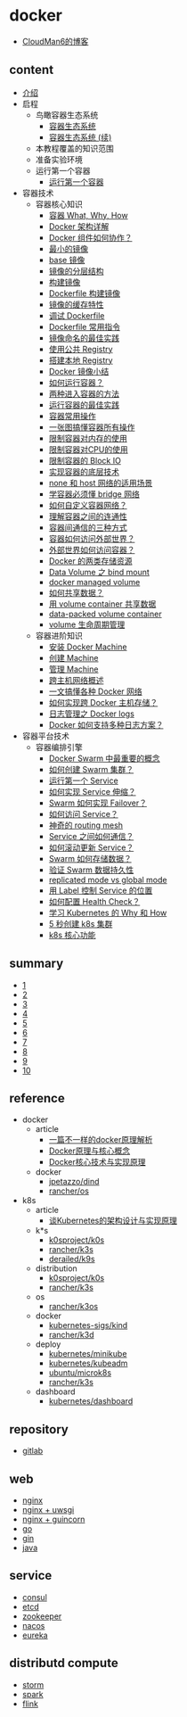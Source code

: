 # docker

- [CloudMan6的博客](https://blog.csdn.net/CloudMan6/article/list/10)

## content

- [介绍](https://blog.csdn.net/CloudMan6/article/details/70054393)
- 启程
  - 鸟瞰容器生态系统
    - [容器生态系统](https://blog.csdn.net/CloudMan6/article/details/70162855)
    - [容器生态系统 (续)](https://blog.csdn.net/CloudMan6/article/details/70194931)
  - 本教程覆盖的知识范围
  - 准备实验环境
  - 运行第一个容器
    - [运行第一个容器](https://blog.csdn.net/CloudMan6/article/details/70227455)
- 容器技术
  - 容器核心知识
    - [容器 What, Why, How](https://blog.csdn.net/CloudMan6/article/details/70482298)
    - [Docker 架构详解](https://blog.csdn.net/CloudMan6/article/details/70763952)
    - [Docker 组件如何协作？](https://blog.csdn.net/CloudMan6/article/details/70857585)
    - [最小的镜像](https://blog.csdn.net/CloudMan6/article/details/70992337)
    - [base 镜像](https://blog.csdn.net/CloudMan6/article/details/71105101)
    - [镜像的分层结构](https://blog.csdn.net/CloudMan6/article/details/71159794)
    - [构建镜像](https://blog.csdn.net/CloudMan6/article/details/71336283)
    - [Dockerfile 构建镜像](https://blog.csdn.net/CloudMan6/article/details/71445478)
    - [镜像的缓存特性](https://blog.csdn.net/CloudMan6/article/details/71600853)
    - [调试 Dockerfile](https://blog.csdn.net/CloudMan6/article/details/72049313)
    - [Dockerfile 常用指令](https://blog.csdn.net/CloudMan6/article/details/72353838)
    - [镜像命名的最佳实践](https://blog.csdn.net/CloudMan6/article/details/72603130)
    - [使用公共 Registry](https://blog.csdn.net/CloudMan6/article/details/72667956)
    - [搭建本地 Registry](https://blog.csdn.net/CloudMan6/article/details/72722916)
    - [Docker 镜像小结](https://blog.csdn.net/CloudMan6/article/details/72783603)
    - [如何运行容器？](https://blog.csdn.net/CloudMan6/article/details/72811183)
    - [两种进入容器的方法](https://blog.csdn.net/CloudMan6/article/details/72831143)
    - [运行容器的最佳实践](https://blog.csdn.net/CloudMan6/article/details/72862262)
    - [容器常用操作](https://blog.csdn.net/CloudMan6/article/details/72884463)
    - [一张图搞懂容器所有操作](https://blog.csdn.net/CloudMan6/article/details/72911204)
    - [限制容器对内存的使用](https://blog.csdn.net/CloudMan6/article/details/73065623)
    - [限制容器对CPU的使用](https://blog.csdn.net/CloudMan6/article/details/73195469)
    - [限制容器的 Block IO](https://blog.csdn.net/CloudMan6/article/details/73275235)
    - [实现容器的底层技术](https://blog.csdn.net/CloudMan6/article/details/73441688)
    - [none 和 host 网络的适用场景](https://blog.csdn.net/CloudMan6/article/details/73490335)
    - [学容器必须懂 bridge 网络](https://blog.csdn.net/CloudMan6/article/details/73610507)
    - [如何自定义容器网络？](https://blog.csdn.net/CloudMan6/article/details/73718953)
    - [理解容器之间的连通性](https://blog.csdn.net/CloudMan6/article/details/73825691)
    - [容器间通信的三种方式](https://blog.csdn.net/CloudMan6/article/details/73928932)
    - [容器如何访问外部世界？](https://blog.csdn.net/CloudMan6/article/details/74157891)
    - [外部世界如何访问容器？](https://blog.csdn.net/CloudMan6/article/details/74359616)
    - [Docker 的两类存储资源](https://blog.csdn.net/CloudMan6/article/details/74590058)
    - [Data Volume 之 bind mount](https://blog.csdn.net/CloudMan6/article/details/74896920)
    - [docker managed volume](https://blog.csdn.net/CloudMan6/article/details/74999509)
    - [如何共享数据？](https://blog.csdn.net/CloudMan6/article/details/75093632)
    - [用 volume container 共享数据](https://blog.csdn.net/CloudMan6/article/details/75194862)
    - [data-packed volume container](https://blog.csdn.net/CloudMan6/article/details/75331672)
    - [volume 生命周期管理](https://blog.csdn.net/CloudMan6/article/details/75578915)
  - 容器进阶知识
    - [安装 Docker Machine](https://blog.csdn.net/CloudMan6/article/details/75810234)
    - [创建 Machine](https://blog.csdn.net/CloudMan6/article/details/76100816)
    - [管理 Machine ](https://blog.csdn.net/CloudMan6/article/details/76223476)
    - [跨主机网络概述](https://blog.csdn.net/CloudMan6/article/details/76383702)
    - [一文搞懂各种 Docker 网络](https://blog.csdn.net/CloudMan6/article/details/78077695)
    - [如何实现跨 Docker 主机存储？](https://blog.csdn.net/CloudMan6/article/details/78092683)
    - [日志管理之 Docker logs](https://blog.csdn.net/CloudMan6/article/details/78382632)
    - [Docker 如何支持多种日志方案？](https://blog.csdn.net/CloudMan6/article/details/78405318)
- 容器平台技术
  - 容器编排引擎
    - [Docker Swarm 中最重要的概念](https://blog.csdn.net/CloudMan6/article/details/78553455)
    - [如何创建 Swarm 集群？](https://blog.csdn.net/CloudMan6/article/details/78577422)
    - [运行第一个 Service](https://blog.csdn.net/CloudMan6/article/details/78595361)
    - [如何实现 Service 伸缩？](https://blog.csdn.net/CloudMan6/article/details/78616432)
    - [Swarm 如何实现 Failover？](https://blog.csdn.net/CloudMan6/article/details/78635601)
    - [如何访问 Service？](https://blog.csdn.net/CloudMan6/article/details/78653680)
    - [神奇的 routing mesh](https://blog.csdn.net/CloudMan6/article/details/78679107)
    - [Service 之间如何通信？](https://blog.csdn.net/CloudMan6/article/details/78704529)
    - [如何滚动更新 Service？](https://blog.csdn.net/CloudMan6/article/details/78722946)
    - [Swarm 如何存储数据？](https://blog.csdn.net/CloudMan6/article/details/78745505)
    - [验证 Swarm 数据持久性](https://blog.csdn.net/CloudMan6/article/details/78765008)
    - [replicated mode vs global mode](https://blog.csdn.net/CloudMan6/article/details/78787718)
    - [用 Label 控制 Service 的位置](https://blog.csdn.net/CloudMan6/article/details/78805114)
    - [如何配置 Health Check？](https://blog.csdn.net/CloudMan6/article/details/78827984)
    - [学习 Kubernetes 的 Why 和 How ](https://blog.csdn.net/CloudMan6/article/details/78954441)
    - [5 秒创建 k8s 集群](https://blog.csdn.net/CloudMan6/article/details/78973949)
    - [k8s 核心功能](https://blog.csdn.net/CloudMan6/article/details/78997613)

## summary

- [1](https://github.com/fkdocker/docker/tree/master/summary/1)
- [2](https://github.com/fkdocker/docker/tree/master/summary/2)
- [3](https://github.com/fkdocker/docker/tree/master/summary/3)
- [4](https://github.com/fkdocker/docker/tree/master/summary/4)
- [5](https://github.com/fkdocker/docker/tree/master/summary/5)
- [6](https://github.com/fkdocker/docker/tree/master/summary/6)
- [7](https://github.com/fkdocker/docker/tree/master/summary/7)
- [8](https://github.com/fkdocker/docker/tree/master/summary/8)
- [9](https://github.com/fkdocker/docker/tree/master/summary/9)
- [10](https://github.com/fkdocker/docker/tree/master/summary/10)

## reference

- docker
  - article
    - [一篇不一样的docker原理解析](https://zhuanlan.zhihu.com/p/22382728)
    - [Docker原理与核心概念](https://juejin.im/post/6844904039180681229)
    - [Docker核心技术与实现原理](https://draveness.me/docker/)
  - docker
    - [jpetazzo/dind](https://github.com/jpetazzo/dind)
    - [rancher/os](https://github.com/rancher/os)
- k8s
  - article
    - [谈Kubernetes的架构设计与实现原理](https://draveness.me/understanding-kubernetes/)
  - k*s
    - [k0sproject/k0s](https://github.com/k0sproject/k0s)
    - [rancher/k3s](https://github.com/rancher/k3s)
    - [derailed/k9s](https://github.com/derailed/k9s)
  - distribution
    - [k0sproject/k0s](https://github.com/k0sproject/k0s)
    - [rancher/k3s](https://github.com/rancher/k3s)
  - os
    - [rancher/k3os](https://github.com/rancher/k3os)
  - docker
    - [kubernetes-sigs/kind](https://github.com/kubernetes-sigs/kind)
    - [rancher/k3d](https://github.com/rancher/k3d)
  - deploy
    - [kubernetes/minikube](https://github.com/kubernetes/minikube)
    - [kubernetes/kubeadm](https://github.com/kubernetes/kubeadm)
    - [ubuntu/microk8s](https://github.com/ubuntu/microk8s)
    - [rancher/k3s](https://github.com/rancher/k3s)
  - dashboard
    - [kubernetes/dashboard](https://github.com/kubernetes/dashboard)

## repository

- [gitlab](https://github.com/gaoxinge/docker/tree/master/repository/gitlab)

## web

- [nginx](https://github.com/gaoxinge/docker/tree/master/web/nginx)
- [nginx + uwsgi](https://github.com/gaoxinge/docker/tree/master/web/nginx%20%2B%20uwsgi)
- [nginx + guincorn](https://github.com/gaoxinge/docker/tree/master/web/nginx%20%2B%20guincorn)
- [go](https://github.com/gaoxinge/docker/tree/master/web/go)
- [gin](https://github.com/gaoxinge/docker/tree/master/web/gin)
- [java](https://github.com/gaoxinge/docker/tree/master/web/java)

## service

- [consul](https://github.com/gaoxinge/docker/tree/master/service/consul)
- [etcd](https://github.com/gaoxinge/docker/tree/master/service/etcd)
- [zookeeper](https://github.com/gaoxinge/docker/tree/master/service/zookeeper)
- [nacos](https://github.com/gaoxinge/docker/tree/master/service/nacos)
- [eureka](https://github.com/gaoxinge/docker/tree/master/service/eureka)

## distributd compute

- [storm](https://github.com/gaoxinge/docker/tree/master/distributed%20compute/storm)
- [spark](https://github.com/gaoxinge/docker/tree/master/distributed%20compute/spark)
- [flink](https://github.com/gaoxinge/docker/tree/master/distributed%20compute/flink)